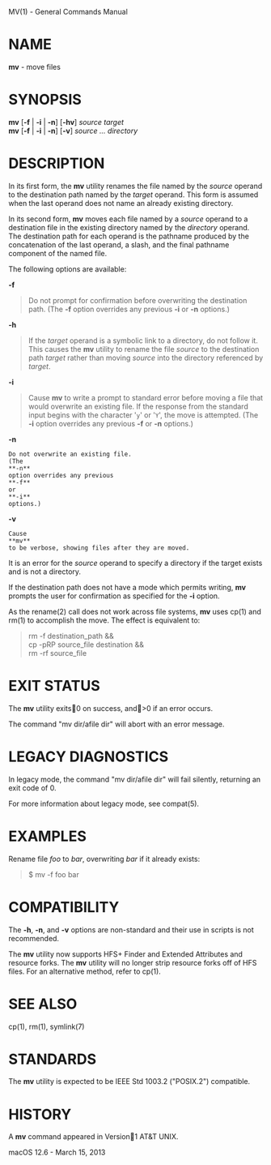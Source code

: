 MV(1) - General Commands Manual

# NAME

**mv** - move files

# SYNOPSIS

**mv**
\[**-f**&nbsp;|&nbsp;**-i**&nbsp;|&nbsp;**-n**]
\[**-hv**]
*source&nbsp;target*  
**mv**
\[**-f**&nbsp;|&nbsp;**-i**&nbsp;|&nbsp;**-n**]
\[**-v**]
*source&nbsp;...&nbsp;directory*

# DESCRIPTION

In its first form, the
**mv**
utility renames the file named by the
*source*
operand to the destination path named by the
*target*
operand.
This form is assumed when the last operand does not name an already
existing directory.

In its second form,
**mv**
moves each file named by a
*source*
operand to a destination file in the existing directory named by the
*directory*
operand.
The destination path for each operand is the pathname produced by the
concatenation of the last operand, a slash, and the final pathname
component of the named file.

The following options are available:

**-f**

> Do not prompt for confirmation before overwriting the destination
> path.
> (The
> **-f**
> option overrides any previous
> **-i**
> or
> **-n**
> options.)

**-h**

> If the
> *target*
> operand is a symbolic link to a directory,
> do not follow it.
> This causes the
> **mv**
> utility to rename the file
> *source*
> to the destination path
> *target*
> rather than moving
> *source*
> into the directory referenced by
> *target*.

**-i**

> Cause
> **mv**
> to write a prompt to standard error before moving a file that would
> overwrite an existing file.
> If the response from the standard input begins with the character
> '`y`'
> or
> '`Y`',
> the move is attempted.
> (The
> **-i**
> option overrides any previous
> **-f**
> or
> **-n**
> options.)

**-n**

	Do not overwrite an existing file.
	(The
	**-n**
	option overrides any previous
	**-f**
	or
	**-i**
	options.)

**-v**

	Cause
	**mv**
	to be verbose, showing files after they are moved.

It is an error for the
*source*
operand to specify a directory if the target exists and is not a directory.

If the destination path does not have a mode which permits writing,
**mv**
prompts the user for confirmation as specified for the
**-i**
option.

As the
rename(2)
call does not work across file systems,
**mv**
uses
cp(1)
and
rm(1)
to accomplish the move.
The effect is equivalent to:

> rm -f destination_path && \
> cp -pRP source_file destination && \
> rm -rf source_file

# EXIT STATUS

The **mv** utility exits0 on success, and>0 if an error occurs.

The command "mv dir/afile dir" will abort with an error message.

# LEGACY DIAGNOSTICS

In legacy mode, the command "mv dir/afile dir" will fail silently,
returning an exit code of 0.

For more information about legacy mode, see
compat(5).

# EXAMPLES

Rename file
*foo*
to
*bar*,
overwriting
*bar*
if it already exists:

> $ mv -f foo bar

# COMPATIBILITY

The
**-h**,
**-n**,
and
**-v**
options are non-standard and their use in scripts is not recommended.

The
**mv**
utility now supports HFS+ Finder and Extended Attributes and resource forks.
The
**mv**
utility will no longer strip resource forks off of HFS files.
For an alternative method,
refer to
cp(1).

# SEE ALSO

cp(1),
rm(1),
symlink(7)

# STANDARDS

The
**mv**
utility is expected to be
IEEE Std 1003.2 ("POSIX.2")
compatible.

# HISTORY

A
**mv**
command appeared in
Version1 AT&T UNIX.

macOS 12.6 - March 15, 2013
